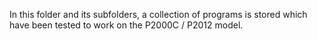 In this folder and its subfolders, a collection of programs is stored which
have been tested to work on the P2000C / P2012 model.